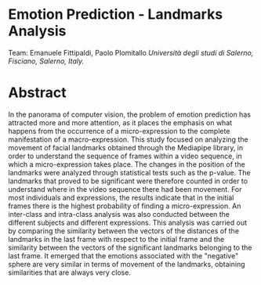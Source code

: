 # Emotion Prediction - Landmarks Analysis
Team: Emanuele Fittipaldi, Paolo Plomitallo
_Università degli studi di Salerno, Fisciano, Salerno, Italy._

# Abstract
In the panorama of computer vision, the problem of emotion prediction has attracted more and more attention, as it places the emphasis on what happens from the occurrence of a micro-expression to the complete manifestation of a macro-expression. This study focused on analyzing the movement of facial landmarks obtained through the Mediapipe library, in order to understand the sequence of frames within a video sequence, in which a micro-expression takes place. The changes in the position of the landmarks were analyzed through statistical tests such as the p-value. The landmarks that proved to be significant were therefore counted in order to understand where in the video sequence there had been movement. For most individuals and expressions, the results indicate that in the initial frames there is the highest probability of finding a micro-expression. An inter-class and intra-class analysis was also conducted between the different subjects and different expressions. This analysis was carried out by comparing the similarity between the vectors of the distances of the landmarks in the last frame with respect to the initial frame and the similarity between the vectors of the significant landmarks belonging to the last frame. It emerged that the emotions associated with the "negative" sphere are very similar in terms of movement of the landmarks, obtaining similarities that are always very close.
